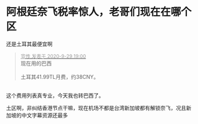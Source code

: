 # 阿根廷奈飞税率惊人，老哥们现在在哪个区


还是土耳其最便宜啊

<div class="quote"><blockquote><font size="2"><a href="https://www.hostloc.com/forum.php?mod=redirect&amp;goto=findpost&amp;pid=9238514&amp;ptid=749357" target="_blank"><font color="#999999">宣传 发表于 2020-9-29 19:00</font></a></font><br />
现在用的巴西<br />
<br />
土耳其41.99TL月费，约38CNY。</blockquote></div><br />
这个费用列表真专业，今天我也转巴西了。

土区啊，非纠结香港节点干嘛，现在机场不都是台湾新加坡都有解锁奈飞，况且新加坡的中文字幕资源还最多
